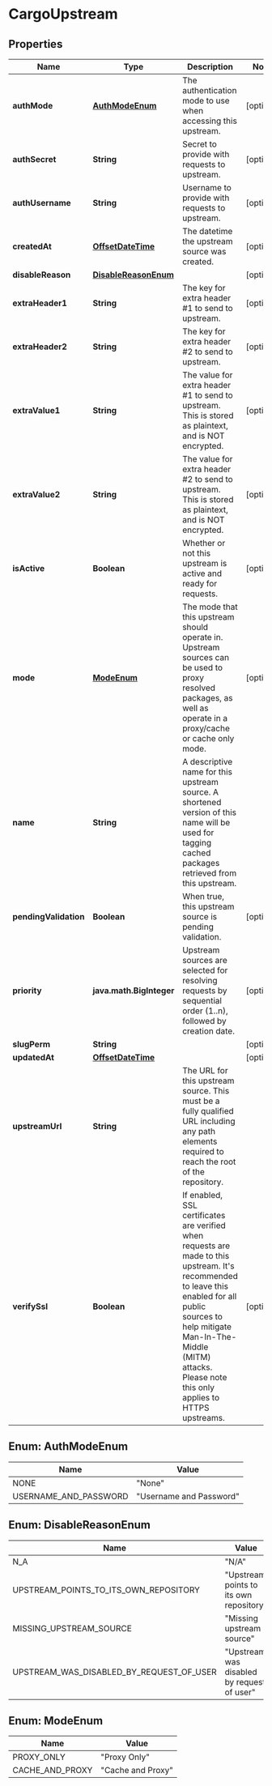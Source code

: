 
# CargoUpstream

## Properties
Name | Type | Description | Notes
------------ | ------------- | ------------- | -------------
**authMode** | [**AuthModeEnum**](#AuthModeEnum) | The authentication mode to use when accessing this upstream.  |  [optional]
**authSecret** | **String** | Secret to provide with requests to upstream. |  [optional]
**authUsername** | **String** | Username to provide with requests to upstream. |  [optional]
**createdAt** | [**OffsetDateTime**](OffsetDateTime.md) | The datetime the upstream source was created. |  [optional]
**disableReason** | [**DisableReasonEnum**](#DisableReasonEnum) |  |  [optional]
**extraHeader1** | **String** | The key for extra header #1 to send to upstream. |  [optional]
**extraHeader2** | **String** | The key for extra header #2 to send to upstream. |  [optional]
**extraValue1** | **String** | The value for extra header #1 to send to upstream. This is stored as plaintext, and is NOT encrypted. |  [optional]
**extraValue2** | **String** | The value for extra header #2 to send to upstream. This is stored as plaintext, and is NOT encrypted. |  [optional]
**isActive** | **Boolean** | Whether or not this upstream is active and ready for requests. |  [optional]
**mode** | [**ModeEnum**](#ModeEnum) | The mode that this upstream should operate in. Upstream sources can be used to proxy resolved packages, as well as operate in a proxy/cache or cache only mode. |  [optional]
**name** | **String** | A descriptive name for this upstream source. A shortened version of this name will be used for tagging cached packages retrieved from this upstream. | 
**pendingValidation** | **Boolean** | When true, this upstream source is pending validation. |  [optional]
**priority** | **java.math.BigInteger** | Upstream sources are selected for resolving requests by sequential order (1..n), followed by creation date. |  [optional]
**slugPerm** | **String** |  |  [optional]
**updatedAt** | [**OffsetDateTime**](OffsetDateTime.md) |  |  [optional]
**upstreamUrl** | **String** | The URL for this upstream source. This must be a fully qualified URL including any path elements required to reach the root of the repository.  | 
**verifySsl** | **Boolean** | If enabled, SSL certificates are verified when requests are made to this upstream. It&#39;s recommended to leave this enabled for all public sources to help mitigate Man-In-The-Middle (MITM) attacks. Please note this only applies to HTTPS upstreams. |  [optional]


<a name="AuthModeEnum"></a>
## Enum: AuthModeEnum
Name | Value
---- | -----
NONE | &quot;None&quot;
USERNAME_AND_PASSWORD | &quot;Username and Password&quot;


<a name="DisableReasonEnum"></a>
## Enum: DisableReasonEnum
Name | Value
---- | -----
N_A | &quot;N/A&quot;
UPSTREAM_POINTS_TO_ITS_OWN_REPOSITORY | &quot;Upstream points to its own repository&quot;
MISSING_UPSTREAM_SOURCE | &quot;Missing upstream source&quot;
UPSTREAM_WAS_DISABLED_BY_REQUEST_OF_USER | &quot;Upstream was disabled by request of user&quot;


<a name="ModeEnum"></a>
## Enum: ModeEnum
Name | Value
---- | -----
PROXY_ONLY | &quot;Proxy Only&quot;
CACHE_AND_PROXY | &quot;Cache and Proxy&quot;



